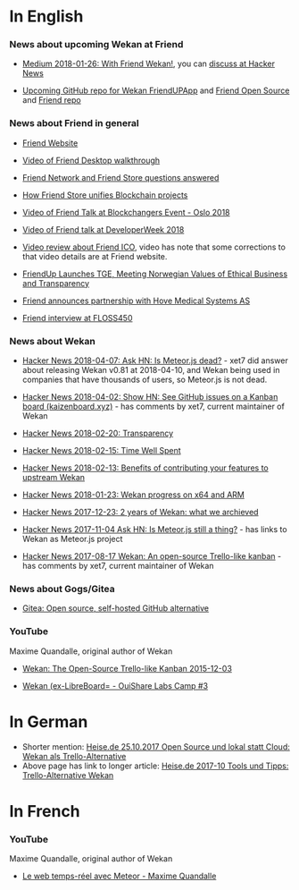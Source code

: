 # In English

### News about upcoming Wekan at Friend

* [Medium 2018-01-26: With Friend Wekan!](https://medium.com/friendupcloud/with-friend-wekan-707af8d04d9f), you can [discuss at Hacker News](https://news.ycombinator.com/item?id=16240639)

* [Upcoming GitHub repo for Wekan FriendUPApp](https://github.com/wekan/FriendUPApp) and [Friend Open Source](https://friendup.cloud/open-source/) and [Friend repo](https://github.com/FriendUPCloud/friendup)

### News about Friend in general

* [Friend Website](https://friendup.cloud)

* [Video of Friend Desktop walkthrough](https://www.youtube.com/watch?v=PX-74ooqino)

* [Friend Network and Friend Store questions answered](https://medium.com/friendupcloud/friend-network-and-friend-store-questions-answered-56fefff5506a)

* [How Friend Store unifies Blockchain projects](https://medium.com/friendupcloud/how-friend-store-unifies-blockchain-projects-d3a889874bec)

* [Video of Friend Talk at Blockchangers Event - Oslo 2018](https://www.youtube.com/watch?v=7AsSlFenRwQ)

* [Video of Friend talk at DeveloperWeek 2018](https://medium.com/friendupcloud/video-of-our-talk-at-developerweek-2018-e9b10246a92f)

* [Video review about Friend ICO](https://www.youtube.com/watch?v=LP7r_jrVfXQ), video has note that some corrections to that video details are at Friend website.

* [FriendUp Launches TGE, Meeting Norwegian Values of Ethical Business and Transparency](https://www.coinspeaker.com/2018/02/23/friendup-launches-tge-meeting-norwegian-values-ethical-business-transparency/)

* [Friend announces partnership with Hove Medical Systems AS](https://friendup.cloud/friend-hove-medical-partnership/)

* [Friend interview at FLOSS450](https://twit.tv/shows/floss-weekly/episodes/450)

### News about Wekan

* [Hacker News 2018-04-07: Ask HN: Is Meteor.js dead?](https://news.ycombinator.com/item?id=16782266) - xet7 did answer about releasing Wekan v0.81 at 2018-04-10, and Wekan being used in companies that have thousands of users, so Meteor.js is not dead.

* [Hacker News 2018-04-02: Show HN: See GitHub issues on a Kanban board (kaizenboard.xyz)](https://news.ycombinator.com/item?id=16732329) - has comments by xet7, current maintainer of Wekan

* [Hacker News 2018-02-20: Transparency](https://news.ycombinator.com/item?id=16421782)

* [Hacker News 2018-02-15: Time Well Spent](https://news.ycombinator.com/item?id=16382544)

* [Hacker News 2018-02-13: Benefits of contributing your features to upstream Wekan](https://news.ycombinator.com/item?id=16366387)

* [Hacker News 2018-01-23: Wekan progress on x64 and ARM](https://news.ycombinator.com/item?id=16209090)

* [Hacker News 2017-12-23: 2 years of Wekan: what we archieved](https://news.ycombinator.com/item?id=15994145)

* [Hacker News 2017-11-04 Ask HN: Is Meteor.js still a thing?](https://news.ycombinator.com/item?id=15624623) - has links to Wekan as Meteor.js project

* [Hacker News 2017-08-17 Wekan: An open-source Trello-like kanban](https://news.ycombinator.com/item?id=15039587) - has comments by xet7, current maintainer of Wekan

### News about Gogs/Gitea

* [Gitea: Open source, self-hosted GitHub alternative](https://news.ycombinator.com/item?id=17006503)

### YouTube

Maxime Quandalle, original author of Wekan

* [Wekan: The Open-Source Trello-like Kanban 2015-12-03](https://www.youtube.com/watch?v=N3iMLwCNOro)

* [Wekan (ex-LibreBoard= - OuiShare Labs Camp #3](https://www.youtube.com/watch?v=iTQt8YitlMA)

# In German

* Shorter mention: [Heise.de 25.10.2017 Open Source und lokal statt Cloud: Wekan als Trello-Alternative]( https://www.heise.de/ix/meldung/Open-Source-und-lokal-statt-Cloud-Wekan-als-Trello-Alternative-3871747.html)
* Above page has link to longer article: [Heise.de 2017-10 Tools und Tipps: Trello-Alternative Wekan](https://www.heise.de/ix/heft/Kartendeck-3838575.html)

# In French

### YouTube

Maxime Quandalle, original author of Wekan

* [Le web temps-réel avec Meteor - Maxime Quandalle](https://www.youtube.com/watch?v=ZZfiQXkssH0)